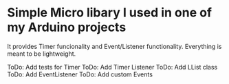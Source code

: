# Simple Micro libary I used in one of my Arduino projects

It provides Timer funcionality and Event/Listener functionality. Everything is meant to be lightweight.

ToDo: Add tests for Timer
ToDo: Add Timer Listener
ToDo: Add LList class
ToDo: Add EventListener
ToDo: Add custom Events

